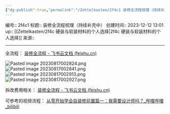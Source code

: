 ```yaml
---
{"dg-publish":true,"permalink":"/Zettelkasten/2f4c1 装修全流程梳理（持续补充中）/","dgPassFrontmatter":true}
---
```


编号:: 2f4c1
标题:: 装修全流程梳理（持续补充中）
创建时间:: 2023-12-12 13:01
up:: [[Zettelkasten/2f4c 硬装与软装材料的个人选择\|2f4c 硬装与软装材料的个人选择]]
来源:: 

---
全流程：
[‌⁤​​​⁢⁣﻿⁢⁤‬⁡﻿​​⁤‬⁣⁤⁤‍‬⁣‬​​‍﻿⁢‍﻿​⁢​‍​⁤⁡⁤⁢‬⁤﻿‬⁤‍‍​⁣⁣装修全流程 - 飞书云文档 (feishu.cn)](https://vty8ond03c.feishu.cn/base/XqLzb9ziRazVsxsOWWtc0uqjnWf?table=tbl5fy0NI1ctXsCT&view=vewkR8x9wI)

‍​​​﻿​⁣![Pasted image 20230817002824.png](/img/user/attachment/Pasted%20image%2020230817002824.png)
‌﻿⁢⁢⁤⁤​​⁤​​﻿⁤![Pasted image 20230817002841.png](/img/user/attachment/Pasted%20image%2020230817002841.png)
‌⁣![Pasted image 20230817002913.png](/img/user/attachment/Pasted%20image%2020230817002913.png)
![Pasted image 20230817002927.png](/img/user/attachment/Pasted%20image%2020230817002927.png)

拆改费用相关：‌﻿⁡⁡⁢⁢⁣﻿⁡‬⁣⁣⁡⁢⁣‬﻿⁣⁤⁡
[‌⁤​​​⁢⁣﻿⁢⁤‬⁡﻿​​⁤‬⁣⁤⁤‍‬⁣‬​​‍﻿⁢‍﻿​⁢​‍​⁤⁡⁤⁢‬⁤﻿‬⁤‍‍​⁣⁣装修全流程 - 飞书云文档 (feishu.cn)](https://vty8ond03c.feishu.cn/base/XqLzb9ziRazVsxsOWWtc0uqjnWf?table=ldxgD5DDVjLjx3sj)

可参考的视频流程：
[从零开始学会自装修前置篇一：我需要设计师吗？_哔哩哔哩_bilibili](https://www.bilibili.com/video/BV19g4y1K78i/?spm_id_from=333.999.0.0&vd_source=bcf798ace50733030b9c7e1fb6a3a349)